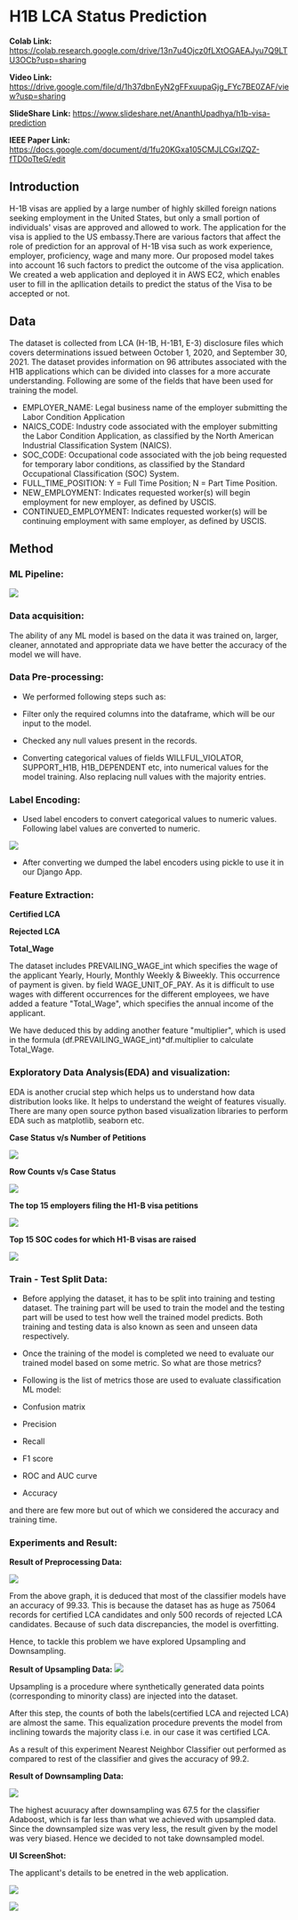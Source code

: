 # H1B LCA Status Prediction

**Colab Link:** https://colab.research.google.com/drive/13n7u4Ojcz0fLXtOGAEAJyu7Q9LTU3OCb?usp=sharing

**Video Link:** https://drive.google.com/file/d/1h37dbnEyN2gFFxuupaGjg_FYc7BE0ZAF/view?usp=sharing

**SlideShare Link:** https://www.slideshare.net/AnanthUpadhya/h1b-visa-prediction

**IEEE Paper Link:** https://docs.google.com/document/d/1fu20KGxa105CMJLCGxIZQZ-fTD0oTteG/edit


## Introduction

H-1B visas are applied by a large number of highly skilled foreign nations seeking employment in the United States, but only a small portion of individuals' visas are approved and allowed to work. The application for the visa is applied to the US embassy.There are various factors that affect the role of prediction for an approval of H-1B visa such as work experience, employer, proficiency, wage and many more. Our proposed model takes into account 16 such factors to predict the outcome of the visa application. We created a web application and deployed it in AWS EC2, which enables user to fill in the apllication details to predict the status of the Visa to be accepted or not.

## Data

The dataset is collected  from LCA (H-1B, H-1B1, E-3)  disclosure files which covers determinations issued between October 1, 2020, and September 30, 2021.
The dataset provides information on 96 attributes associated with the H1B applications which can be divided into classes for a more accurate understanding. 
Following are some of the fields that have been used for training the model.

* EMPLOYER_NAME: Legal business name of the employer submitting the Labor Condition Application
* NAICS_CODE: Industry code associated with the employer submitting the Labor Condition Application, as classified by the North American Industrial Classification System (NAICS).
* SOC_CODE: Occupational code associated with the job being requested for temporary labor conditions, as classified by the Standard Occupational Classification (SOC) System.
* FULL_TIME_POSITION: Y = Full Time Position; N = Part Time Position.
* NEW_EMPLOYMENT: Indicates requested worker(s) will begin employment for new employer,
as defined by USCIS.
* CONTINUED_EMPLOYMENT: Indicates requested worker(s) will be continuing employment with same
employer, as defined by USCIS.


## Method

### ML Pipeline:

 ![](images/model.png)

### Data acquisition:

The ability of any ML model is based on the data it was trained on, larger, cleaner, annotated and appropriate data we have better the accuracy of the model we will have.
 
### Data Pre-processing:

* We performed following steps such as:

* Filter only the required columns into the dataframe, which will be our input to the model.
* Checked any null values present in the records.
* Converting categorical values of fields WILLFUL_VIOLATOR, SUPPORT_H1B,  H1B_DEPENDENT etc, into numerical values for the model training. Also replacing null values with the majority entries.

### Label Encoding:

* Used label encoders to convert categorical values to numeric values. Following label values are converted to numeric.

![](images/le.png)

* After converting we dumped the label encoders using pickle to use it in our Django App.

### Feature Extraction:

 **Certified LCA**

 **Rejected LCA**

 **Total_Wage**

The dataset includes PREVAILING_WAGE_int which specifies the wage of the applicant Yearly, Hourly, Monthly Weekly & Biweekly. This occurrence of payment is given. by field WAGE_UNIT_OF_PAY. As it is difficult to use wages with different occurrences for the different employees, we have added a feature "Total_Wage", which specifies the annual income of the applicant.

We have deduced this by adding another feature "multiplier", which is used in the formula (df.PREVAILING_WAGE_int)*df.multiplier to calculate Total_Wage.

### Exploratory Data Analysis(EDA) and visualization:

EDA is another crucial step which helps us to understand how data distribution looks like. It helps to understand the weight of features visually. There are many open source python based visualization libraries to perform EDA such as matplotlib, seaborn etc.

**Case Status v/s Number of Petitions**

![](images/1.png)

**Row Counts v/s Case Status**

![](images/2.png)

**The top 15 employers filing the H1-B visa petitions**

![](images/3.png)

**Top 15 SOC codes for which H1-B visas are raised**

![](images/4.png)


### Train - Test Split Data:

* Before applying the dataset, it has to be split into training and testing dataset. The training part will be used to train the model and the testing part will be used to test how well the trained model predicts. Both training and testing data is also known as seen and unseen data respectively.

* Once the training of the model is completed we need to evaluate our trained model based on some metric. So what are those metrics?

* Following is the list of metrics those are used to evaluate classification ML model:

* Confusion matrix
* Precision
* Recall
* F1 score
* ROC and AUC curve
* Accuracy

and there are few more but out of which we considered the accuracy and training time.

### Experiments and Result:

**Result of Preprocessing Data:**

![](images/preprocess.png)
 
From the above graph, it is deduced that most of the classifier models have an accuracy of 99.33. This is because the dataset has as huge as 75064 records for certified LCA candidates and only 500 records of rejected LCA candidates. Because of such data discrepancies, the model is overfitting.

Hence, to tackle this problem we have explored Upsampling and Downsampling.

**Result of Upsampling Data:**
![](images/upsample.png)

Upsampling is a procedure where synthetically generated data points (corresponding to minority class) are injected into the dataset.

After this step, the counts of both the labels(certified LCA and rejected LCA) are almost the same. This equalization procedure prevents the model from inclining towards the majority class i.e. in our case it was certified LCA.

As a result of this experiment Nearest Neighbor Classifier out performed as compared to rest of the classifier and gives the accuracy of 99.2.


**Result of Downsampling Data:**

![](images/downsample.png)

The highest acuuracy after downsampling was  67.5 for the classifier Adaboost, which is far less than what we achieved with upsampled data. Since the downsampled size was very less, the result given by the model was very biased. Hence we decided to not take downsampled model.


**UI ScreenShot:**

The applicant's details to be enetred in the web application.

![](images/UI1.png)


![](images/UI2.png)
